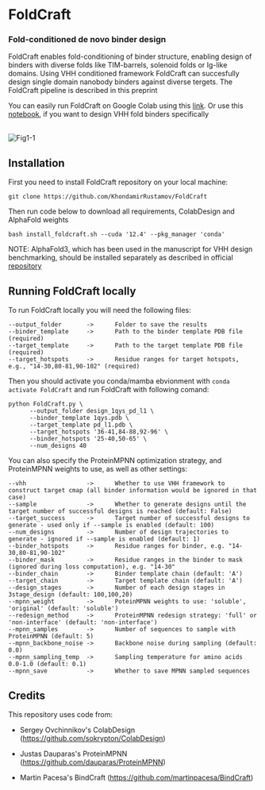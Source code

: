 <h1>FoldCraft</h1>

<h3>Fold-conditioned de novo binder design</h3>
FoldCraft enables fold-conditioning of binder structure, enabling design of binders with diverse folds like TIM-barrels, solenoid folds or Ig-like domains. 
Using VHH conditioned framework FoldCraft can succesfully design single domain nanobody binders against diverse tergets. The FoldCraft pipeline is described in this preprint

You can easily run FoldCraft on Google Colab using this <a href="https://colab.research.google.com/github/KhondamirRustamov/FoldCraft/blob/main/FoldCraft.ipynb">link</a>. Or use this <a href='https://colab.research.google.com/github/KhondamirRustamov/FoldCraft/blob/main/FoldCraft_VHH.ipynb'>notebook</a>, if you want to design VHH fold binders specifically
<br>
<br>


![Fig1-1](https://github.com/user-attachments/assets/b7612207-be45-410d-aaff-fc2586ea765e)


<h2>Installation</h2>

First you need to install FoldCraft repository on your local machine:

`git clone https://github.com/KhondamirRustamov/FoldCraft`

Then run code below to download all requirements, ColabDesign and AlphaFold weights

`bash install_foldcraft.sh --cuda '12.4' --pkg_manager 'conda'`

NOTE: AlphaFold3, which has been used in the manuscript for VHH design benchmarking, should be installed separately as described in official <a href='https://github.com/google-deepmind/alphafold3'>repository</a>

<h2>Running FoldCraft locally</h2>

To run FoldCraft locally you will need the following files:

```
--output_folder       ->      Folder to save the results
--binder_template     ->      Path to the binder template PDB file (required)
--target_template     ->      Path to the target template PDB file (required)
--target_hotspots     ->      Residue ranges for target hotspots, e.g., "14-30,80-81,90-102" (required)
```

Then you should activate you conda/mamba ebvionment with `conda activate FoldCraft` and run FoldCraft with following comand:
```
python FoldCraft.py \
      --output_folder design_1qys_pd_l1 \
      --binder_template 1qys.pdb \
      --target_template pd_l1.pdb \
      --target_hotspots '36-41,84-88,92-96' \
      --binder_hotspots '25-40,50-65' \
      --num_designs 40
```

You can also specify the ProteinMPNN optimization strategy, and ProteinMPNN weights to use, as well as other settings:
```
--vhh                 ->      Whether to use VHH framework to construct target cmap (all binder information would be ignored in that case)
--sample              ->      Whether to generate designs until the target number of successful designs is reached (default: False)
--target_success      ->      Target number of successful designs to generate - used only if --sample is enabled (default: 100)
--num_designs         ->      Number of design trajectories to generate - ignored if --sample is enabled (default: 1)
--binder_hotspots     ->      Residue ranges for binder, e.g. "14-30,80-81,90-102"
--binder_mask         ->      Residue ranges in the binder to mask (ignored during loss computation), e.g. "14-30"
--binder_chain        ->      Binder template chain (default: 'A')
--target_chain        ->      Target template chain (default: 'A')
--design_stages       ->      Number of each design stages in 3stage_design (default: 100,100,20)
--mpnn_weight         ->      PoteinMPNN weights to use: 'soluble', 'original' (default: 'soluble')
--redesign_method     ->      ProteinMPNN redesign strategy: 'full' or 'non-interface' (default: 'non-interface')
--mpnn_samples        ->      Number of sequences to sample with ProteinMPNN (default: 5)
--mpnn_backbone_noise ->      Backbone noise during sampling (default: 0.0)
--mpnn_sampling_temp  ->      Sampling temperature for amino acids 0.0-1.0 (default: 0.1)
--mpnn_save           ->      Whether to save MPNN sampled sequences
```

<h2>Credits</h2>

This repository uses code from:

* Sergey Ovchinnikov's ColabDesign (https://github.com/sokrypton/ColabDesign)

* Justas Dauparas's ProteinMPNN (https://github.com/dauparas/ProteinMPNN)

*   Martin Pacesa's BindCraft (https://github.com/martinpacesa/BindCraft)
